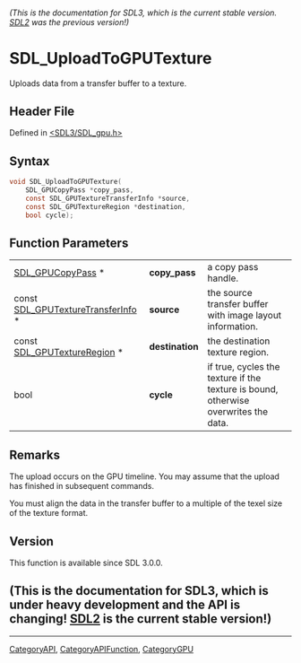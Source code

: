 ###### (This is the documentation for SDL3, which is the current stable version. [SDL2](https://wiki.libsdl.org/SDL2/) was the previous version!)
# SDL_UploadToGPUTexture

Uploads data from a transfer buffer to a texture.

## Header File

Defined in [<SDL3/SDL_gpu.h>](https://github.com/libsdl-org/SDL/blob/main/include/SDL3/SDL_gpu.h)

## Syntax

```c
void SDL_UploadToGPUTexture(
    SDL_GPUCopyPass *copy_pass,
    const SDL_GPUTextureTransferInfo *source,
    const SDL_GPUTextureRegion *destination,
    bool cycle);
```

## Function Parameters

|                                                                  |                 |                                                                                     |
| ---------------------------------------------------------------- | --------------- | ----------------------------------------------------------------------------------- |
| [SDL_GPUCopyPass](SDL_GPUCopyPass) *                             | **copy_pass**   | a copy pass handle.                                                                 |
| const [SDL_GPUTextureTransferInfo](SDL_GPUTextureTransferInfo) * | **source**      | the source transfer buffer with image layout information.                           |
| const [SDL_GPUTextureRegion](SDL_GPUTextureRegion) *             | **destination** | the destination texture region.                                                     |
| bool                                                             | **cycle**       | if true, cycles the texture if the texture is bound, otherwise overwrites the data. |

## Remarks

The upload occurs on the GPU timeline. You may assume that the upload has
finished in subsequent commands.

You must align the data in the transfer buffer to a multiple of the texel
size of the texture format.

## Version

This function is available since SDL 3.0.0.

## (This is the documentation for SDL3, which is under heavy development and the API is changing! [SDL2](https://wiki.libsdl.org/SDL2/) is the current stable version!)



----
[CategoryAPI](CategoryAPI), [CategoryAPIFunction](CategoryAPIFunction), [CategoryGPU](CategoryGPU)

